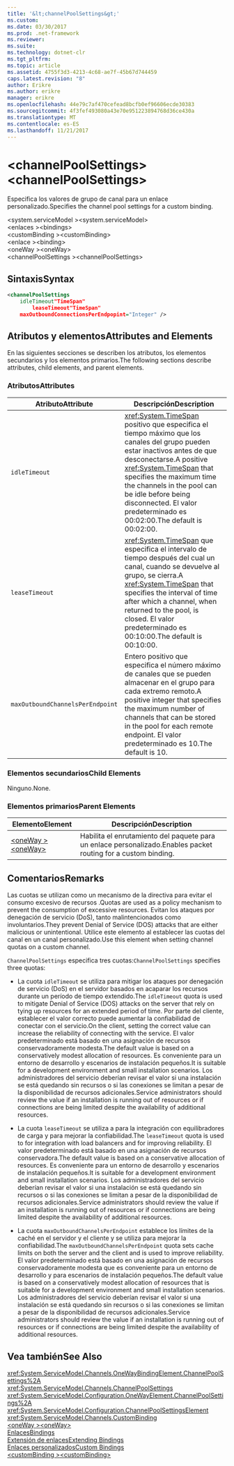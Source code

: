 ```yaml
---
title: '&lt;channelPoolSettings&gt;'
ms.custom: 
ms.date: 03/30/2017
ms.prod: .net-framework
ms.reviewer: 
ms.suite: 
ms.technology: dotnet-clr
ms.tgt_pltfrm: 
ms.topic: article
ms.assetid: 4755f3d3-4213-4c68-ae7f-45b67d744459
caps.latest.revision: "8"
author: Erikre
ms.author: erikre
manager: erikre
ms.openlocfilehash: 44e79c7af470cefead8bcfb0ef96606ecde30383
ms.sourcegitcommit: 4f3fef493080a43e70e951223894768d36ce430a
ms.translationtype: MT
ms.contentlocale: es-ES
ms.lasthandoff: 11/21/2017
---
```

# <a name="ltchannelpoolsettingsgt"></a><span data-ttu-id="569dd-102">&lt;channelPoolSettings&gt;</span><span class="sxs-lookup"><span data-stu-id="569dd-102">&lt;channelPoolSettings&gt;</span></span>
<span data-ttu-id="569dd-103">Especifica los valores de grupo de canal para un enlace personalizado.</span><span class="sxs-lookup"><span data-stu-id="569dd-103">Specifies the channel pool settings for a custom binding.</span></span>  
  
 <span data-ttu-id="569dd-104">\<system.serviceModel ></span><span class="sxs-lookup"><span data-stu-id="569dd-104">\<system.serviceModel></span></span>  
<span data-ttu-id="569dd-105">\<enlaces ></span><span class="sxs-lookup"><span data-stu-id="569dd-105">\<bindings></span></span>  
<span data-ttu-id="569dd-106">\<customBinding ></span><span class="sxs-lookup"><span data-stu-id="569dd-106">\<customBinding></span></span>  
<span data-ttu-id="569dd-107">\<enlace ></span><span class="sxs-lookup"><span data-stu-id="569dd-107">\<binding></span></span>  
<span data-ttu-id="569dd-108">\<oneWay ></span><span class="sxs-lookup"><span data-stu-id="569dd-108">\<oneWay></span></span>  
<span data-ttu-id="569dd-109">\<channelPoolSettings ></span><span class="sxs-lookup"><span data-stu-id="569dd-109">\<channelPoolSettings></span></span>  
  
## <a name="syntax"></a><span data-ttu-id="569dd-110">Sintaxis</span><span class="sxs-lookup"><span data-stu-id="569dd-110">Syntax</span></span>  
  
```xml  
<channelPoolSettings  
    idleTimeout"TimeSpan"  
        leaseTimeout"TimeSpan"  
    maxOutboundConnectionsPerEndpopint="Integer" />  
```  
  
## <a name="attributes-and-elements"></a><span data-ttu-id="569dd-111">Atributos y elementos</span><span class="sxs-lookup"><span data-stu-id="569dd-111">Attributes and Elements</span></span>  
 <span data-ttu-id="569dd-112">En las siguientes secciones se describen los atributos, los elementos secundarios y los elementos primarios.</span><span class="sxs-lookup"><span data-stu-id="569dd-112">The following sections describe attributes, child elements, and parent elements.</span></span>  
  
### <a name="attributes"></a><span data-ttu-id="569dd-113">Atributos</span><span class="sxs-lookup"><span data-stu-id="569dd-113">Attributes</span></span>  
  
|<span data-ttu-id="569dd-114">Atributo</span><span class="sxs-lookup"><span data-stu-id="569dd-114">Attribute</span></span>|<span data-ttu-id="569dd-115">Descripción</span><span class="sxs-lookup"><span data-stu-id="569dd-115">Description</span></span>|  
|---------------|-----------------|  
|`idleTimeout`|<span data-ttu-id="569dd-116"><xref:System.TimeSpan> positivo que especifica el tiempo máximo que los canales del grupo pueden estar inactivos antes de que desconectarse.</span><span class="sxs-lookup"><span data-stu-id="569dd-116">A positive <xref:System.TimeSpan> that specifies the maximum time the channels in the pool can be idle before being disconnected.</span></span> <span data-ttu-id="569dd-117">El valor predeterminado es 00:02:00.</span><span class="sxs-lookup"><span data-stu-id="569dd-117">The default is 00:02:00.</span></span>|  
|`leaseTimeout`|<span data-ttu-id="569dd-118"><xref:System.TimeSpan> que especifica el intervalo de tiempo después del cual un canal, cuando se devuelve al grupo, se cierra.</span><span class="sxs-lookup"><span data-stu-id="569dd-118">A <xref:System.TimeSpan> that specifies the interval of time after which a channel, when returned to the pool, is closed.</span></span> <span data-ttu-id="569dd-119">El valor predeterminado es 00:10:00.</span><span class="sxs-lookup"><span data-stu-id="569dd-119">The default is 00:10:00.</span></span>|  
|`maxOutboundChannelsPerEndpoint`|<span data-ttu-id="569dd-120">Entero positivo que especifica el número máximo de canales que se pueden almacenar en el grupo para cada extremo remoto.</span><span class="sxs-lookup"><span data-stu-id="569dd-120">A positive integer that specifies the maximum number of channels that can be stored in the pool for each remote endpoint.</span></span> <span data-ttu-id="569dd-121">El valor predeterminado es 10.</span><span class="sxs-lookup"><span data-stu-id="569dd-121">The default is 10.</span></span>|  
  
### <a name="child-elements"></a><span data-ttu-id="569dd-122">Elementos secundarios</span><span class="sxs-lookup"><span data-stu-id="569dd-122">Child Elements</span></span>  
 <span data-ttu-id="569dd-123">Ninguno.</span><span class="sxs-lookup"><span data-stu-id="569dd-123">None.</span></span>  
  
### <a name="parent-elements"></a><span data-ttu-id="569dd-124">Elementos primarios</span><span class="sxs-lookup"><span data-stu-id="569dd-124">Parent Elements</span></span>  
  
|<span data-ttu-id="569dd-125">Elemento</span><span class="sxs-lookup"><span data-stu-id="569dd-125">Element</span></span>|<span data-ttu-id="569dd-126">Descripción</span><span class="sxs-lookup"><span data-stu-id="569dd-126">Description</span></span>|  
|-------------|-----------------|  
|[<span data-ttu-id="569dd-127">\<oneWay ></span><span class="sxs-lookup"><span data-stu-id="569dd-127">\<oneWay></span></span>](../../../../../docs/framework/configure-apps/file-schema/wcf/oneway.md)|<span data-ttu-id="569dd-128">Habilita el enrutamiento del paquete para un enlace personalizado.</span><span class="sxs-lookup"><span data-stu-id="569dd-128">Enables packet routing for a custom binding.</span></span>|  
  
## <a name="remarks"></a><span data-ttu-id="569dd-129">Comentarios</span><span class="sxs-lookup"><span data-stu-id="569dd-129">Remarks</span></span>  
 <span data-ttu-id="569dd-130">Las cuotas se utilizan como un mecanismo de la directiva para evitar el consumo excesivo de recursos .</span><span class="sxs-lookup"><span data-stu-id="569dd-130">Quotas are used as a policy mechanism to prevent the consumption of excessive resources.</span></span> <span data-ttu-id="569dd-131">Evitan los ataques por denegación de servicio (DoS), tanto malintencionados como involuntarios.</span><span class="sxs-lookup"><span data-stu-id="569dd-131">They prevent Denial of Service (DOS) attacks that are either malicious or unintentional.</span></span> <span data-ttu-id="569dd-132">Utilice este elemento al establecer las cuotas del canal en un canal personalizado.</span><span class="sxs-lookup"><span data-stu-id="569dd-132">Use this element when setting channel quotas on a custom channel.</span></span>  
  
 <span data-ttu-id="569dd-133">`ChannelPoolSettings` especifica tres cuotas:</span><span class="sxs-lookup"><span data-stu-id="569dd-133">`ChannelPoolSettings` specifies three quotas:</span></span>  
  
-   <span data-ttu-id="569dd-134">La cuota `idleTimeout` se utiliza para mitigar los ataques por denegación de servicio (DoS) en el servidor basados en acaparar los recursos durante un período de tiempo extendido.</span><span class="sxs-lookup"><span data-stu-id="569dd-134">The `idleTimeout` quota is used to mitigate Denial of Service (DOS) attacks on the server that rely on tying up resources for an extended period of time.</span></span> <span data-ttu-id="569dd-135">Por parte del cliente, establecer el valor correcto puede aumentar la confiabilidad de conectar con el servicio.</span><span class="sxs-lookup"><span data-stu-id="569dd-135">On the client, setting the correct value can increase the reliability of connecting with the service.</span></span> <span data-ttu-id="569dd-136">El valor predeterminado está basado en una asignación de recursos conservadoramente modesta.</span><span class="sxs-lookup"><span data-stu-id="569dd-136">The default value is based on a conservatively modest allocation of resources.</span></span> <span data-ttu-id="569dd-137">Es conveniente para un entorno de desarrollo y escenarios de instalación pequeños.</span><span class="sxs-lookup"><span data-stu-id="569dd-137">It is suitable for a development environment and small installation scenarios.</span></span> <span data-ttu-id="569dd-138">Los administradores del servicio deberían revisar el valor si una instalación se está quedando sin recursos o si las conexiones se limitan a pesar de la disponibilidad de recursos adicionales.</span><span class="sxs-lookup"><span data-stu-id="569dd-138">Service administrators should review the value if an installation is running out of resources or if connections are being limited despite the availability of additional resources.</span></span>  
  
-   <span data-ttu-id="569dd-139">La cuota `leaseTimeout` se utiliza a para la integración con equilibradores de carga y para mejorar la confiabilidad.</span><span class="sxs-lookup"><span data-stu-id="569dd-139">The `leaseTimeout` quota is used to for integration with load balancers and for improving reliability.</span></span> <span data-ttu-id="569dd-140">El valor predeterminado está basado en una asignación de recursos conservadora.</span><span class="sxs-lookup"><span data-stu-id="569dd-140">The default value is based on a conservative allocation of resources.</span></span> <span data-ttu-id="569dd-141">Es conveniente para un entorno de desarrollo y escenarios de instalación pequeños.</span><span class="sxs-lookup"><span data-stu-id="569dd-141">It is suitable for a development environment and small installation scenarios.</span></span> <span data-ttu-id="569dd-142">Los administradores del servicio deberían revisar el valor si una instalación se está quedando sin recursos o si las conexiones se limitan a pesar de la disponibilidad de recursos adicionales.</span><span class="sxs-lookup"><span data-stu-id="569dd-142">Service administrators should review the value if an installation is running out of resources or if connections are being limited despite the availability of additional resources.</span></span>  
  
-   <span data-ttu-id="569dd-143">La cuota `maxOutboundChannelsPerEndpoint` establece los límites de la caché en el servidor y el cliente y se utiliza para mejorar la confiabilidad.</span><span class="sxs-lookup"><span data-stu-id="569dd-143">The `maxOutboundChannelsPerEndpoint` quota sets cache limits on both the server and the client and is used to improve reliability.</span></span> <span data-ttu-id="569dd-144">El valor predeterminado está basado en una asignación de recursos conservadoramente modesta que es conveniente para un entorno de desarrollo y para escenarios de instalación pequeños.</span><span class="sxs-lookup"><span data-stu-id="569dd-144">The default value is based on a conservatively modest allocation of resources that is suitable for a development environment and small installation scenarios.</span></span> <span data-ttu-id="569dd-145">Los administradores del servicio deberían revisar el valor si una instalación se está quedando sin recursos o si las conexiones se limitan a pesar de la disponibilidad de recursos adicionales.</span><span class="sxs-lookup"><span data-stu-id="569dd-145">Service administrators should review the value if an installation is running out of resources or if connections are being limited despite the availability of additional resources.</span></span>  
  
## <a name="see-also"></a><span data-ttu-id="569dd-146">Vea también</span><span class="sxs-lookup"><span data-stu-id="569dd-146">See Also</span></span>  
 <xref:System.ServiceModel.Channels.OneWayBindingElement.ChannelPoolSettings%2A>  
 <xref:System.ServiceModel.Channels.ChannelPoolSettings>  
 <xref:System.ServiceModel.Configuration.OneWayElement.ChannelPoolSettings%2A>  
 <xref:System.ServiceModel.Configuration.ChannelPoolSettingsElement>  
 <xref:System.ServiceModel.Channels.CustomBinding>  
 [<span data-ttu-id="569dd-147">\<oneWay ></span><span class="sxs-lookup"><span data-stu-id="569dd-147">\<oneWay></span></span>](../../../../../docs/framework/configure-apps/file-schema/wcf/oneway.md)  
 [<span data-ttu-id="569dd-148">Enlaces</span><span class="sxs-lookup"><span data-stu-id="569dd-148">Bindings</span></span>](../../../../../docs/framework/wcf/bindings.md)  
 [<span data-ttu-id="569dd-149">Extensión de enlaces</span><span class="sxs-lookup"><span data-stu-id="569dd-149">Extending Bindings</span></span>](../../../../../docs/framework/wcf/extending/extending-bindings.md)  
 [<span data-ttu-id="569dd-150">Enlaces personalizados</span><span class="sxs-lookup"><span data-stu-id="569dd-150">Custom Bindings</span></span>](../../../../../docs/framework/wcf/extending/custom-bindings.md)  
 [<span data-ttu-id="569dd-151">\<customBinding ></span><span class="sxs-lookup"><span data-stu-id="569dd-151">\<customBinding></span></span>](../../../../../docs/framework/configure-apps/file-schema/wcf/custombinding.md)
